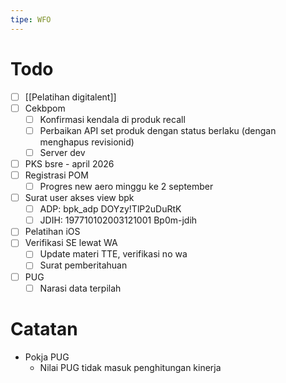 ```yaml
---
tipe: WFO
---
```

# Todo
- [ ] [[Pelatihan digitalent]] 
- [ ] Cekbpom
	- [ ] Konfirmasi kendala di produk recall
	- [ ] Perbaikan API set produk dengan status berlaku (dengan menghapus revisionid)
	- [ ] Server dev
- [ ] PKS bsre - april 2026
- [ ] Registrasi POM
	- [ ] Progres new aero minggu ke 2 september
- [ ] Surat user akses view bpk
	- [ ] ADP: bpk_adp DOYzy!TlP2uDuRtK
	- [ ] JDIH: 197710102003121001 Bp0m-jdih
- [ ] Pelatihan iOS
- [ ] Verifikasi SE lewat WA
	- [ ] Update materi TTE, verifikasi no wa
	- [ ] Surat pemberitahuan
- [ ] PUG
	- [ ] Narasi data terpilah
# Catatan
- Pokja PUG
	- Nilai PUG tidak masuk penghitungan kinerja